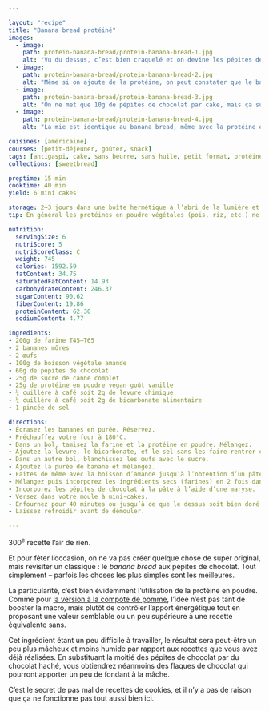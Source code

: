 ```yaml
---

layout: "recipe"
title: "Banana bread protéiné"
images:
  - image:
    path: protein-banana-bread/protein-banana-bread-1.jpg
    alt: "Vu du dessus, c’est bien craquelé et on devine les pépites de chocolat. La mie est bien floconneuse mais un petit peu moins humide puisque les pépites de chocolat sont conçues pour ne pas fondre à la cuisson."
  - image:
    path: protein-banana-bread/protein-banana-bread-2.jpg
    alt: "Même si on ajoute de la protéine, on peut constater que le banana bread présente une belle bosse bien gonflée, avec un dessus doré à souhait."
  - image:
    path: protein-banana-bread/protein-banana-bread-3.jpg
    alt: "On ne met que 10g de pépites de chocolat par cake, mais ça suffit amplement. À chaque bouchée on a largement ce qu’il faut pour se régaler, et la mie autour apporte du mâcheux."
  - image:
    path: protein-banana-bread/protein-banana-bread-4.jpg
    alt: "La mie est identique au banana bread, même avec la protéine en poudre mais c’est un peu plus sec. Avec des hachures de chocolat normal, on pourrait obtenir un résultat plus intéressant en bouche, les pépites de chocolat restant des morceaux solides."

cuisines: [américaine]
courses: [petit-déjeuner, goûter, snack]
tags: [antigaspi, cake, sans beurre, sans huile, petit format, protéiné]
collections: [sweetbread]

preptime: 15 min
cooktime: 40 min
yield: 6 mini cakes

storage: 2–3 jours dans une boîte hermétique à l’abri de la lumière et de la chaleur. 5 jours au frigo. 2 mois au congélateur.
tip: En général les protéines en poudre végétales (pois, riz, etc.) ne posent pas trop de problème pour la cuisson. Pour les autres, ça va dépendre du type et de la composition et il faudra peut-être expérimenter un peu en cuisine. Mieux vaut choisir une protéine sans édulcorant ni additif dans tous les cas. 

nutrition:
  servingSize: 6
  nutriScore: 5
  nutriScoreClass: C
  weight: 745
  calories: 1592.59
  fatContent: 34.75
  saturatedFatContent: 14.93
  carbohydrateContent: 246.37
  sugarContent: 90.62
  fiberContent: 19.86
  proteinContent: 62.30
  sodiumContent: 4.77

ingredients:
- 200g de farine T45–T65
- 2 bananes mûres
- 2 œufs
- 100g de boisson végétale amande
- 60g de pépites de chocolat
- 25g de sucre de canne complet
- 25g de protéine en poudre vegan goût vanille
- ¼ cuillère à café soit 2g de levure chimique
- ¼ cuillère à café soit 2g de bicarbonate alimentaire
- 1 pincée de sel

directions:
- Écrasez les bananes en purée. Réservez.
- Préchauffez votre four à 180°C.
- Dans un bol, tamisez la farine et la protéine en poudre. Mélangez.
- Ajoutez la levure, le bicarbonate, et le sel sans les faire rentrer en contact. Réservez. 
- Dans un autre bol, blanchissez les œufs avec le sucre. 
- Ajoutez la purée de banane et mélangez.
- Faites de même avec la boisson d’amande jusqu’à l’obtention d’un pâte bien homogène.
- Mélangez puis incorporez les ingrédients secs (farines) en 2 fois dans le bol des ingrédients humides à l’aide d’une maryse.
- Incorporez les pépites de chocolat à la pâte à l’aide d’une maryse.
- Versez dans votre moule à mini-cakes.
- Enfournez pour 40 minutes ou jusqu’à ce que le dessus soit bien doré et que la pointe d’un couteau ressorte légèrement humide.
- Laissez refroidir avant de démouler.

---
```


300<sup>e</sup> recette l’air de rien.

Et pour fêter l’occasion, on ne va pas créer quelque chose de super original, mais revisiter un classique&nbsp;: le <i lang="en">banana bread</i> aux pépites de chocolat. Tout simplement – parfois les choses les plus simples sont les meilleures.

La particularité, c’est bien évidemment l’utilisation de la protéine en poudre. Comme pour [la version à la compote de pomme](protein-bread.html), l’idée n’est pas tant de booster la macro, mais plutôt de contrôler l’apport énergétique tout en proposant une valeur semblable ou un peu supérieure à une recette équivalente sans.

Cet ingrédient étant un peu difficile à travailler, le résultat sera peut-être un peu plus mâcheux et moins humide par rapport aux recettes que vous avez déjà réalisées. En substituant la moitié des pépites de chocolat par du chocolat haché, vous obtiendrez néanmoins des flaques de chocolat qui pourront apporter un peu de fondant à la mâche.

C’est le secret de pas mal de recettes de cookies, et il n’y a pas de raison que ça ne fonctionne pas tout aussi bien ici.